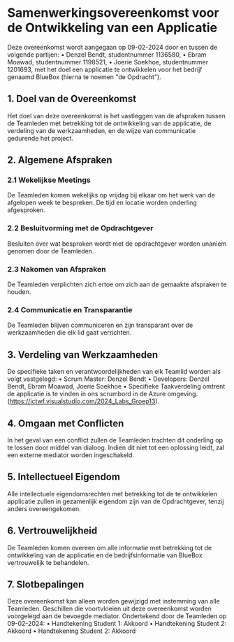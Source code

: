 # Samenwerkingsovereenkomst voor de Ontwikkeling van een Applicatie

Deze overeenkomst wordt aangegaan op 09-02-2024 door en tussen de volgende partijen:
• Denzel Bendt, studentnummer 1136580,
• Ebram Moawad, studentnummer 1198521,
• Joerie Soekhoe, studentnummer 1201693,
met het doel een applicatie te ontwikkelen voor het bedrijf genaamd BlueBox (hierna te noemen "de Opdracht").

## 1. Doel van de Overeenkomst

Het doel van deze overeenkomst is het vastleggen van de afspraken tussen de Teamleden met betrekking tot de ontwikkeling van de applicatie, de verdeling van de werkzaamheden, en de wijze van communicatie gedurende het project.

## 2. Algemene Afspraken

### 2.1 Wekelijkse Meetings

De Teamleden komen wekelijks op vrijdag bij elkaar om het werk van de afgelopen week te bespreken. De tijd en locatie worden onderling afgesproken.

### 2.2 Besluitvorming met de Opdrachtgever

Besluiten over wat besproken wordt met de opdrachtgever worden unaniem genomen door de Teamleden.

### 2.3 Nakomen van Afspraken

De Teamleden verplichten zich ertoe om zich aan de gemaakte afspraken te houden.

### 2.4 Communicatie en Transparantie

De Teamleden blijven communiceren en zijn transparant over de werkzaamheden die elk lid gaat verrichten.

## 3. Verdeling van Werkzaamheden

De specifieke taken en verantwoordelijkheden van elk Teamlid worden als volgt vastgelegd:
• Scrum Master: Denzel Bendt
• Developers: Denzel Bendt, Ebram Moawad, Joerie Soekhoe
• Specifieke Taakverdeling omtrent de applicatie is te vinden in ons scrumbord in de Azure omgeving. (https://ictwf.visualstudio.com/2024_Labs_Groep13).

## 4. Omgaan met Conflicten

In het geval van een conflict zullen de Teamleden trachten dit onderling op te lossen door middel van dialoog. Indien dit niet tot een oplossing leidt, zal een externe mediator worden ingeschakeld.

## 5. Intellectueel Eigendom

Alle intellectuele eigendomsrechten met betrekking tot de te ontwikkelen applicatie zullen in gezamenlijk eigendom zijn van de Opdrachtgever, tenzij anders overeengekomen.

## 6. Vertrouwelijkheid

De Teamleden komen overeen om alle informatie met betrekking tot de ontwikkeling van de applicatie en de bedrijfsinformatie van BlueBox vertrouwelijk te behandelen.

## 7. Slotbepalingen

Deze overeenkomst kan alleen worden gewijzigd met instemming van alle Teamleden. Geschillen die voortvloeien uit deze overeenkomst worden voorgelegd aan de bevoegde mediator.
Ondertekend door de Teamleden op 09-02-2024:
• Handtekening Student 1: Akkoord
• Handtekening Student 2: Akkoord
• Handtekening Student 2: Akkoord
